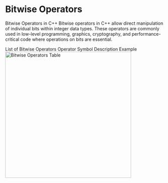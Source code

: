 # Bitwise Operators
Bitwise Operators in C++
Bitwise operators in C++ allow direct manipulation of individual bits within integer data types. These operators are commonly used in low-level programming, graphics, cryptography, and performance-critical code where operations on bits are essential.

List of Bitwise Operators
Operator	Symbol	Description	Example
<img src="images/bitwise-table.png" alt="Bitwise Operators Table" width="400"/>
